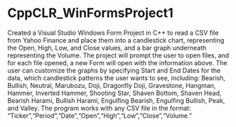 # CppCLR_WinFormsProject1

Created a Visual Studio Windows Form Project in C++ to read a CSV file from Yahoo Finance and place  them into a candlestick chart, representing the Open, High, Low, and Close values, and a bar graph underneath representing the Volume. 
The project will prompt the user to open files, and for each file opened, a new Form will open with the information above. 
The user can customize the graphs by specifying Start and End Dates for the data, which candlestick patterns the user wants to see, including: 
Bearish, Bullish, Neutral, Marubozu, Doji, Dragonfly Doji, Gravestone, Hangman, Hammer, Inverted Hammer, Shooting Star, Shaven Bottom, Shaven Head, Bearish Harami, Bullish Harami, Engulfing Bearish, Engulfing Bullish, Peak, and Valley. 
The program works with any CSV file in the format: “Ticker”,“Period”,“Date”,“Open”,“High”,“Low”,“Close”,“Volume.”

